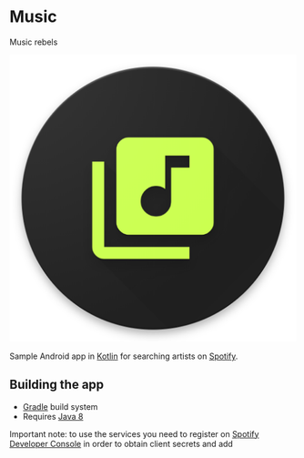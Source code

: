 # Music
Music rebels

![Music rebels](https://github.com/eveey/Music/blob/master/app/src/main/assets/web_hi_res_round_512.png)

Sample Android app in [Kotlin](https://kotlinlang.org/) for searching artists on [Spotify](https://www.spotify.com/).

## Building the app
* [Gradle](https://gradle.org/) build system
* Requires [Java 8](https://java.com/en/download/faq/java8.xml)

Important note: to use the services you need to register on [Spotify Developer Console](https://developer.spotify.com/console/) in order to obtain client secrets and add 